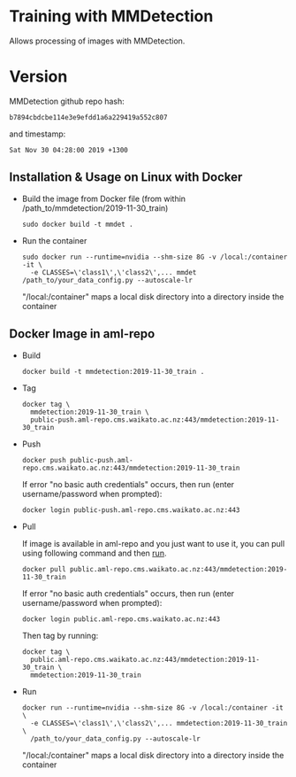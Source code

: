 # Training with MMDetection

Allows processing of images with MMDetection.

# Version

MMDetection github repo hash:

```
b7894cbdcbe114e3e9efdd1a6a229419a552c807
```

and timestamp:

```
Sat Nov 30 04:28:00 2019 +1300
```

## Installation & Usage on Linux with Docker

* Build the image from Docker file (from within /path_to/mmdetection/2019-11-30_train)

  ```commandline
  sudo docker build -t mmdet .
  ```
  
* Run the container

  ```commandline
  sudo docker run --runtime=nvidia --shm-size 8G -v /local:/container -it \
    -e CLASSES=\'class1\',\'class2\',... mmdet /path_to/your_data_config.py --autoscale-lr
  ```
  "/local:/container" maps a local disk directory into a directory inside the container

## Docker Image in aml-repo

* Build

  ```commandline
  docker build -t mmdetection:2019-11-30_train .
  ```
  
* Tag

  ```commandline
  docker tag \
    mmdetection:2019-11-30_train \
    public-push.aml-repo.cms.waikato.ac.nz:443/mmdetection:2019-11-30_train
  ```
  
* Push

  ```commandline
  docker push public-push.aml-repo.cms.waikato.ac.nz:443/mmdetection:2019-11-30_train
  ```
  If error "no basic auth credentials" occurs, then run (enter username/password when prompted):
  
  ```commandline
  docker login public-push.aml-repo.cms.waikato.ac.nz:443
  ```
  
* Pull

  If image is available in aml-repo and you just want to use it, you can pull using following command and then [run](#run).

  ```commandline
  docker pull public.aml-repo.cms.waikato.ac.nz:443/mmdetection:2019-11-30_train
  ```
  If error "no basic auth credentials" occurs, then run (enter username/password when prompted):
  
  ```commandline
  docker login public.aml-repo.cms.waikato.ac.nz:443
  ```
  Then tag by running:
  
  ```commandline
  docker tag \
    public.aml-repo.cms.waikato.ac.nz:443/mmdetection:2019-11-30_train \
    mmdetection:2019-11-30_train
  ```

* <a name="run">Run</a>

  ```commandline
  docker run --runtime=nvidia --shm-size 8G -v /local:/container -it \
    -e CLASSES=\'class1\',\'class2\',... mmdetection:2019-11-30_train \
    /path_to/your_data_config.py --autoscale-lr
  ```
  "/local:/container" maps a local disk directory into a directory inside the container
